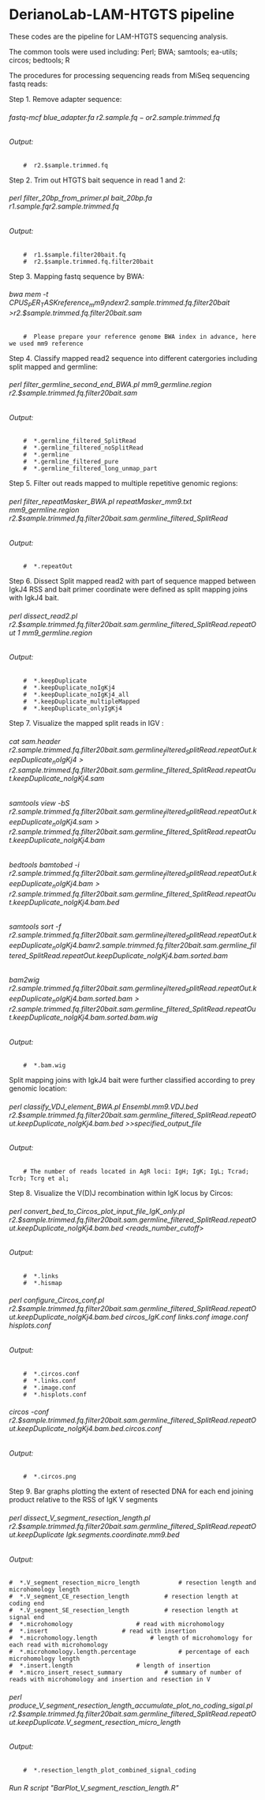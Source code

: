 # DerianoLab-LAM-HTGTS pipeline


These codes are the pipeline for LAM-HTGTS sequencing analysis. 

The common tools were used including: Perl; BWA; samtools; ea-utils; circos; bedtools; R

The procedures for processing sequencing reads from MiSeq sequencing fastq reads:




Step 1. Remove adapter sequence:

###### fastq-mcf blue_adapter.fa r2.$sample.fq -o r2.$sample.trimmed.fq
######    Output: 
        #  r2.$sample.trimmed.fq
        
Step 2. Trim out HTGTS bait sequence in read 1 and 2:

###### perl filter_20bp_from_primer.pl bait_20bp.fa r1.$sample.fq r2.$sample.trimmed.fq
###### Output:
        #  r1.$sample.filter20bait.fq 
        #  r2.$sample.trimmed.fq.filter20bait


Step 3. Mapping fastq sequence by BWA:


###### bwa mem -t $CPUS_PER_TASK reference_mm9_index r2.$sample.trimmed.fq.filter20bait >r2.$sample.trimmed.fq.filter20bait.sam
        #  Please prepare your reference genome BWA index in advance, here we used mm9 reference

Step 4. Classify mapped read2 sequence into different catergories including split mapped and germline:

###### perl filter_germline_second_end_BWA.pl mm9_germline.region r2.$sample.trimmed.fq.filter20bait.sam
###### Output:         
        #  *.germline_filtered_SplitRead
        #  *.germline_filtered_noSplitRead
        #  *.germline
        #  *.germline_filtered_pure
        #  *.germline_filtered_long_unmap_part  
        
Step 5. Filter out reads mapped to multiple repetitive genomic regions:

###### perl filter_repeatMasker_BWA.pl repeatMasker_mm9.txt mm9_germline.region r2.$sample.trimmed.fq.filter20bait.sam.germline_filtered_SplitRead
###### Output:
        #  *.repeatOut

Step 6. Dissect Split mapped read2 with part of sequence mapped between IgkJ4 RSS and bait primer coordinate were defined as split mapping joins with IgkJ4 bait.

###### perl dissect_read2.pl r2.$sample.trimmed.fq.filter20bait.sam.germline_filtered_SplitRead.repeatOut 1 mm9_germline.region
###### Output:
        #  *.keepDuplicate                 
        #  *.keepDuplicate_noIgKj4         
        #  *.keepDuplicate_noIgKj4_all     
        #  *.keepDuplicate_multipleMapped  
        #  *.keepDuplicate_onlyIgKj4       

Step 7. Visualize the mapped split reads in IGV :

###### cat sam.header r2.$sample.trimmed.fq.filter20bait.sam.germline_filtered_SplitRead.repeatOut.keepDuplicate_noIgKj4 >r2.$sample.trimmed.fq.filter20bait.sam.germline_filtered_SplitRead.repeatOut.keepDuplicate_noIgKj4.sam
###### samtools view -bS r2.$sample.trimmed.fq.filter20bait.sam.germline_filtered_SplitRead.repeatOut.keepDuplicate_noIgKj4.sam >r2.$sample.trimmed.fq.filter20bait.sam.germline_filtered_SplitRead.repeatOut.keepDuplicate_noIgKj4.bam
###### bedtools bamtobed -i r2.$sample.trimmed.fq.filter20bait.sam.germline_filtered_SplitRead.repeatOut.keepDuplicate_noIgKj4.bam >r2.$sample.trimmed.fq.filter20bait.sam.germline_filtered_SplitRead.repeatOut.keepDuplicate_noIgKj4.bam.bed
######  samtools sort -f r2.$sample.trimmed.fq.filter20bait.sam.germline_filtered_SplitRead.repeatOut.keepDuplicate_noIgKj4.bam r2.$sample.trimmed.fq.filter20bait.sam.germline_filtered_SplitRead.repeatOut.keepDuplicate_noIgKj4.bam.sorted.bam
###### bam2wig r2.$sample.trimmed.fq.filter20bait.sam.germline_filtered_SplitRead.repeatOut.keepDuplicate_noIgKj4.bam.sorted.bam >r2.$sample.trimmed.fq.filter20bait.sam.germline_filtered_SplitRead.repeatOut.keepDuplicate_noIgKj4.bam.sorted.bam.wig 
 
###### Output:
        #  *.bam.wig
 
Split mapping joins with IgkJ4 bait were further classified according to prey genomic location:
######  perl classify_VDJ_element_BWA.pl Ensembl.mm9.VDJ.bed r2.$sample.trimmed.fq.filter20bait.sam.germline_filtered_SplitRead.repeatOut.keepDuplicate_noIgKj4.bam.bed >>specified_output_file
###### Output:
        # The number of reads located in AgR loci: IgH; IgK; IgL; Tcrad; Tcrb; Tcrg et al;


Step 8. Visualize the V(D)J recombination within IgK locus by Circos:

###### perl convert_bed_to_Circos_plot_input_file_IgK_only.pl r2.$sample.trimmed.fq.filter20bait.sam.germline_filtered_SplitRead.repeatOut.keepDuplicate_noIgKj4.bam.bed <reads_number_cutoff>

###### Output:
        #  *.links
        #  *.hismap
###### perl configure_Circos_conf.pl r2.$sample.trimmed.fq.filter20bait.sam.germline_filtered_SplitRead.repeatOut.keepDuplicate_noIgKj4.bam.bed circos_IgK.conf links.conf image.conf hisplots.conf

###### Output:
        #  *.circos.conf
        #  *.links.conf
        #  *.image.conf
        #  *.hisplots.conf
###### circos -conf r2.$sample.trimmed.fq.filter20bait.sam.germline_filtered_SplitRead.repeatOut.keepDuplicate_noIgKj4.bam.bed.circos.conf

###### Output:
        #  *.circos.png


Step 9. Bar graphs plotting the extent of resected DNA for each end joining product relative to the RSS of IgK V segments

###### perl dissect_V_segment_resection_length.pl r2.$sample.trimmed.fq.filter20bait.sam.germline_filtered_SplitRead.repeatOut.keepDuplicate Igk.segments.coordinate.mm9.bed
###### Output:
	#  *.V_segment_resection_micro_length			# resection length and microhomology length
	#  *.V_segment_CE_resection_length			# resection length at coding end
	#  *.V_segment_SE_resection_length			# resection length at signal end
	#  *.microhomology					# read with microhomology
	#  *.insert						# read with insertion
	#  *.microhomology.length				# length of microhomology for each read with microhomology
	#  *.microhomology.length.percentage			# percentage of each microhomology length
	#  *.insert.length					# length of insertion
	#  *.micro_insert_resect_summary			# summary of number of reads with microhomology and insertion and resection in V 
###### perl produce_V_segment_resection_length_accumulate_plot_no_coding_sigal.pl r2.$sample.trimmed.fq.filter20bait.sam.germline_filtered_SplitRead.repeatOut.keepDuplicate.V_segment_resection_micro_length
###### Output:
        #  *.resection_length_plot_combined_signal_coding

###### Run R script "BarPlot_V_segment_resction_length.R" 
